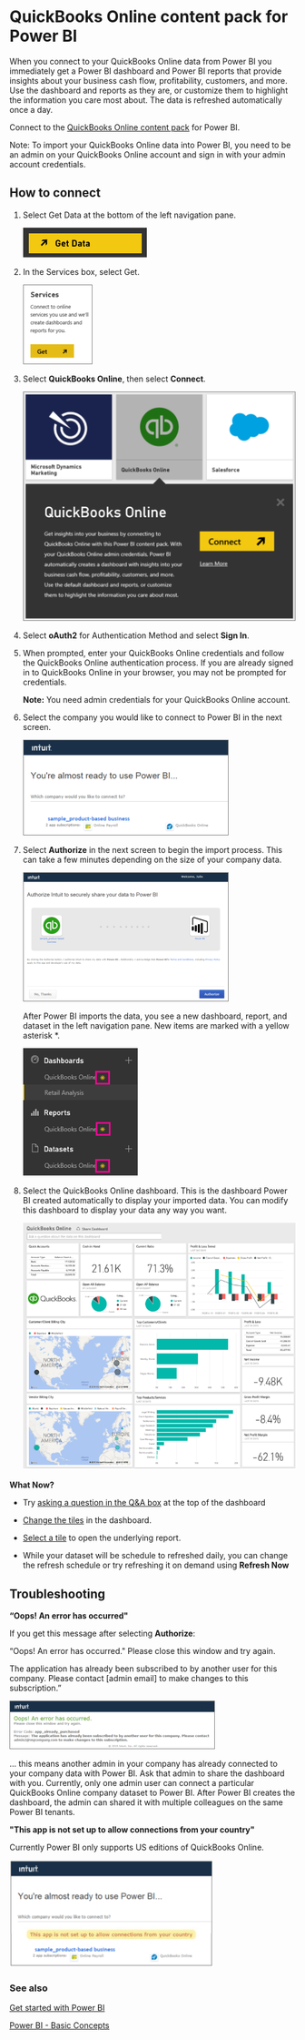 <properties 
   pageTitle="QuickBooks Online content pack for Power BI"
   description="QuickBooks Online content pack for Power BI"
   services="powerbi" 
   documentationCenter="" 
   authors="theresapalmer" 
   manager="mblythe" 
   editor=""
   tags=""
   qualityFocus="no"
   qualityDate=""/>
 
<tags
   ms.service="powerbi"
   ms.devlang="NA"
   ms.topic="article"
   ms.tgt_pltfrm="NA"
   ms.workload="powerbi"
   ms.date="05/09/2016"
   ms.author="tpalmer"/>

# QuickBooks Online content pack for Power&nbsp;BI

When you connect to your QuickBooks Online data from Power BI you immediately get a Power BI dashboard and Power BI reports that provide insights about your business cash flow, profitability, customers, and more. Use the dashboard and reports as they are, or customize them to highlight the information you care most about. The data is refreshed automatically once a day.

Connect to the [QuickBooks Online content pack](https://dxt.powerbi.com/getdata/services/quickbooks-online) for Power BI.

Note: To import your QuickBooks Online data into Power BI, you need to be an admin on your QuickBooks Online account and sign in with your admin account credentials.

## How to connect 

1.  Select Get Data at the bottom of the left navigation pane.

    ![](media/powerbi-content-pack-quickbooks-online/PBI_GetData.png) 

2.  In the Services box, select Get.

    ![](media/powerbi-content-pack-quickbooks-online/PBI_GetServices.png) 

3.  Select **QuickBooks Online**, then select **Connect**.

    ![](media/powerbi-content-pack-quickbooks-online/PBI_QBO_Connect.png)

4.  Select **oAuth2** for Authentication Method and select **Sign In**. 

5.  When prompted, enter your QuickBooks Online credentials and follow the QuickBooks Online authentication process. If you are already signed in to QuickBooks Online in your browser, you may not be prompted for credentials.

    **Note:** You need admin credentials for your QuickBooks Online account.

6.  Select the company you would like to connect to Power BI in the next screen.

    ![](media/powerbi-content-pack-quickbooks-online/PBI_QBO_Almost.png)

7.  Select **Authorize** in the next screen to begin the import process. This can take a few minutes depending on the size of your company data. 

    ![](media/powerbi-content-pack-quickbooks-online/PBI_QBO_AuthorizeSm.png)

    After Power BI imports the data, you see a new dashboard, report, and dataset in the left navigation pane. New items are marked with a yellow asterisk \*.

    ![](media/powerbi-content-pack-quickbooks-online/PBI_QBO_LeftNavNew.png)

8.  Select the QuickBooks Online dashboard. This is the dashboard Power BI created automatically to display your imported data. You can modify this dashboard to display your data any way you want. 

    ![](media/powerbi-content-pack-quickbooks-online/PBI_QBO_Dash.png)

**What Now?**

- Try [asking a question in the Q&A box](powerbi-service-q-and-a.md) at the top of the dashboard

- [Change the tiles](powerbi-service-edit-a-tile-in-a-dashboard.md) in the dashboard.

- [Select a tile](powerbi-service-dashboard-tiles.md) to open the underlying report.

- While your dataset will be schedule to refreshed daily, you can change the refresh schedule or try refreshing it on demand using **Refresh Now**

## Troubleshooting 

**“Oops! An error has occurred"**

If you get this message after selecting **Authorize**:

“Oops! An error has occurred." Please close this window and try again.

The application has already been subscribed to by another user for this company. Please contact [admin email] to make changes to this subscription.”

![](media/powerbi-content-pack-quickbooks-online/PBI_QBO_OopsSm.png)

... this means another admin in your company has already connected to your company data with Power BI. Ask that admin to share the dashboard with you. Currently, only one admin user can connect a particular QuickBooks Online company dataset to Power BI. After Power BI creates the dashboard, the admin can shared it with multiple colleagues on the same Power BI tenants.

**"This app is not set up to allow connections from your country"**

Currently Power BI only supports US editions of QuickBooks Online. 

![](media/powerbi-content-pack-quickbooks-online/PBI_QBO_CountryNotSupported.png)


### See also

[Get started with Power BI](powerbi-service-get-started.md)

[Power BI - Basic Concepts](powerbi-service-basic-concepts.md)

